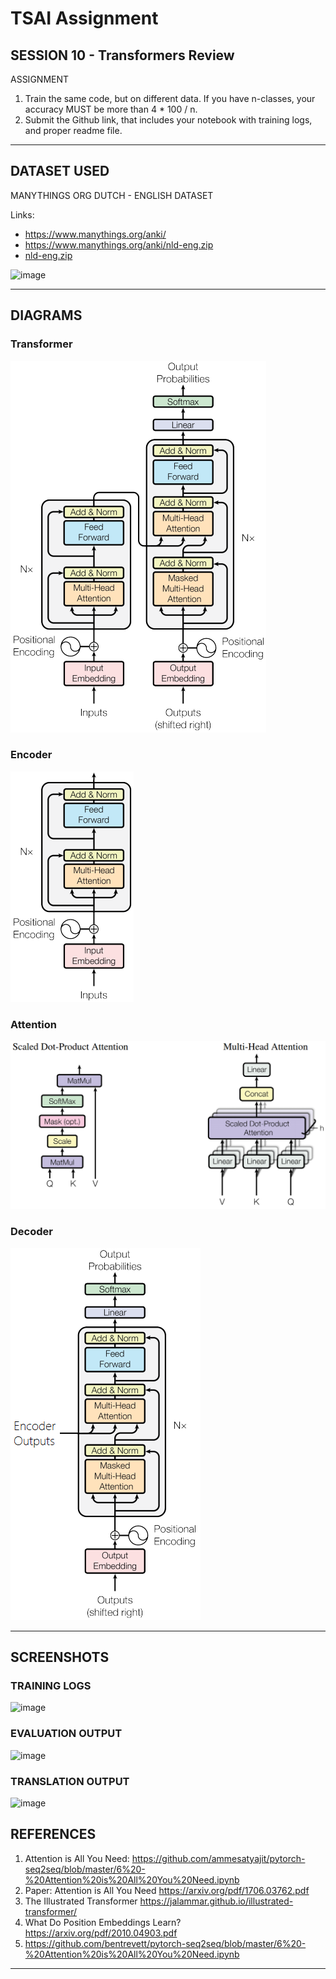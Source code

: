 # TSAI Assignment

## SESSION 10 - Transformers Review

ASSIGNMENT

1. Train the same code, but on different data. If you have n-classes, your accuracy MUST be more than 4 \* 100 / n.
2. Submit the Github link, that includes your notebook with training logs, and proper readme file.

---

## DATASET USED

MANYTHINGS ORG DUTCH - ENGLISH DATASET

Links:

- <https://www.manythings.org/anki/>
- <https://www.manythings.org/anki/nld-eng.zip>
- [nld-eng.zip](https://github.com/arjuntheprogrammer/TSAI-END3/files/7882966/nld-eng.zip)

![image](https://user-images.githubusercontent.com/15984084/149796986-fb678ac6-60d1-4983-a81b-5e53721c25f5.png)

---

## DIAGRAMS

### Transformer

![Transformer](assets/transformer.png)

### Encoder

![Encoder](assets/encoder.png)

### Attention

![Transformer](assets/attention.png)

### Decoder

![Transformer](assets/decoder.png)

---

## SCREENSHOTS

### TRAINING LOGS

![image](https://user-images.githubusercontent.com/15984084/149768903-52d9f715-3887-47db-8fd9-760366d4a36a.png)

### EVALUATION OUTPUT

![image](https://user-images.githubusercontent.com/15984084/149768990-848f1725-51e0-442d-8732-c11fc6e352ef.png)

### TRANSLATION OUTPUT

![image](https://user-images.githubusercontent.com/15984084/149769186-02f7db3c-7a24-47e4-89ea-87176dab9189.png)

## REFERENCES

1. Attention is All You Need: <https://github.com/ammesatyajit/pytorch-seq2seq/blob/master/6%20-%20Attention%20is%20All%20You%20Need.ipynb>
2. Paper: Attention is All You Need <https://arxiv.org/pdf/1706.03762.pdf>
3. The Illustrated Transformer
   <https://jalammar.github.io/illustrated-transformer/>
4. What Do Position Embeddings Learn? <https://arxiv.org/pdf/2010.04903.pdf>
5. <https://github.com/bentrevett/pytorch-seq2seq/blob/master/6%20-%20Attention%20is%20All%20You%20Need.ipynb>

---
